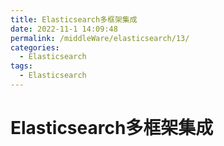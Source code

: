 ```yaml
---
title: Elasticsearch多框架集成
date: 2022-11-1 14:09:48
permalink: /middleWare/elasticsearch/13/
categories:
  - Elasticsearch
tags:
  - Elasticsearch
---
```


# Elasticsearch多框架集成